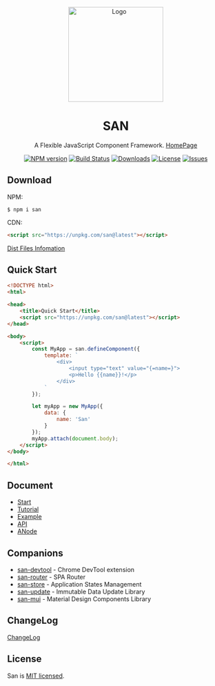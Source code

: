 <p align="center">
    <a href="https://ecomfe.github.io/san/">
        <img src="https://ecomfe.github.io/san/img/logo-colorful.svg" alt="Logo" height="220">
    </a>
</p>

<h1 align="center">SAN</h1>

<p align="center">
A Flexible JavaScript Component Framework. <a href="https://ecomfe.github.io/san/" target="_blank">HomePage</a>
</p>

<p align="center">
  <a href="https://www.npmjs.com/package/san"><img src="http://img.shields.io/npm/v/san.svg?style=flat-square" alt="NPM version"></a>
  <a href="https://travis-ci.org/ecomfe/san"><img src="https://img.shields.io/travis/ecomfe/san/master.svg?style=flat-square" alt="Build Status"></a>
  <a href="https://www.npmjs.com/package/san"><img src="https://img.shields.io/npm/dm/san.svg?style=flat-square" alt="Downloads"></a>
  <a href="https://www.npmjs.com/package/san"><img src="https://img.shields.io/github/license/ecomfe/san.svg?style=flat-square" alt="License"></a>
  <a href="https://github.com/ecomfe/san/issues"><img src="https://img.shields.io/github/issues/ecomfe/san.svg?style=flat-square" alt="Issues"></a>
</p>




## Download

NPM:

```
$ npm i san
```

CDN:

```html
<script src="https://unpkg.com/san@latest"></script>
```

[Dist Files Infomation](https://github.com/ecomfe/san/tree/master/dist)


## Quick Start

```html
<!DOCTYPE html>
<html>

<head>
    <title>Quick Start</title>
    <script src="https://unpkg.com/san@latest"></script>
</head>

<body>
    <script>
        const MyApp = san.defineComponent({
            template: `
                <div>
                    <input type="text" value="{=name=}">
                    <p>Hello {{name}}!</p>
                </div>
            `
        });

        let myApp = new MyApp({
            data: {
                name: 'San'
            }
        });
        myApp.attach(document.body);
    </script>
</body>

</html>
```


## Document

- [Start](https://ecomfe.github.io/san/tutorial/start/)
- [Tutorial](https://ecomfe.github.io/san/tutorial/setup/)
- [Example](https://ecomfe.github.io/san/example/)
- [API](https://ecomfe.github.io/san/doc/api/)
- [ANode](https://github.com/ecomfe/san/blob/master/doc/anode.md)


## Companions

- [san-devtool](https://github.com/ecomfe/san-devtool/blob/master/docs/user_guide.md) - Chrome DevTool extension
- [san-router](https://github.com/ecomfe/san-router) - SPA Router
- [san-store](https://github.com/ecomfe/san-store) - Application States Management
- [san-update](https://github.com/ecomfe/san-update) - Immutable Data Update Library
- [san-mui](https://ecomfe.github.io/san-mui/) - Material Design Components Library


## ChangeLog

[ChangeLog](https://github.com/ecomfe/san/blob/master/CHANGELOG.md)


## License

San is [MIT licensed](./LICENSE).
